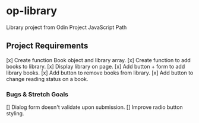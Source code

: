 # op-library
Library project from Odin Project JavaScript Path


## Project Requirements
[x] Create function Book object and library array.
[x] Create function to add books to library.
[x] Display library on page.
[x] Add button + form to add library books.
[x] Add button to remove books from library.
[x] Add button to change reading status on a book.

### Bugs & Stretch Goals

[] Dialog form doesn't validate upon submission. 
[] Improve radio button styling.


